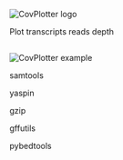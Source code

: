 ![CovPlotter logo](http://163.172.45.124/uploads/logo.png)


Plot transcripts reads depth


##

![CovPlotter example](http://163.172.45.124/uploads/CovPlotter_example.png)



samtools

yaspin

gzip

gffutils

pybedtools